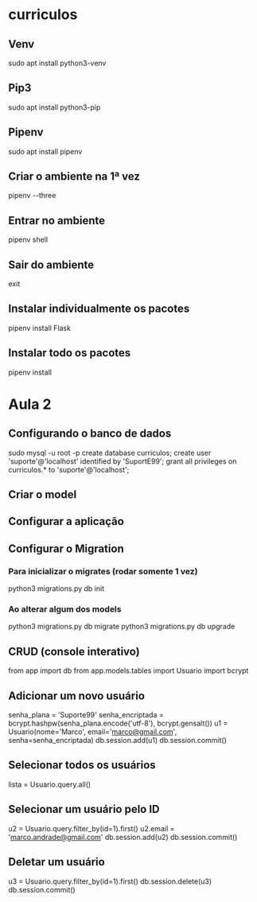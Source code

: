 # curriculos

## Venv
sudo apt install python3-venv

## Pip3
sudo apt install python3-pip

## Pipenv
sudo apt install pipenv

## Criar o ambiente na 1ª vez
pipenv --three

## Entrar no ambiente
pipenv shell

## Sair do ambiente
exit

## Instalar individualmente os pacotes
pipenv install Flask

## Instalar todo os pacotes
pipenv install


# Aula 2
## Configurando o banco de dados
sudo mysql -u root -p
create database curriculos;
create user 'suporte'@'localhost' identified by 'SuportE99';
grant all privileges on curriculos.* to 'suporte'@'localhost';

## Criar o model

## Configurar a aplicação

## Configurar o Migration
### Para inicializar o migrates (rodar somente 1 vez)
python3 migrations.py db init

### Ao alterar algum dos models
python3 migrations.py db migrate
python3 migrations.py db upgrade


## CRUD (console interativo)
from app import db
from app.models.tables import Usuario
import bcrypt

## Adicionar um novo usuário
senha_plana = 'Suporte99'
senha_encriptada = bcrypt.hashpw(senha_plana.encode('utf-8'), bcrypt.gensalt())
u1 = Usuario(nome='Marco', email='marco@gmail.com', senha=senha_encriptada)
db.session.add(u1)
db.session.commit()

## Selecionar todos os usuários
lista = Usuario.query.all()

## Selecionar um usuário pelo ID
u2 = Usuario.query.filter_by(id=1).first()
u2.email = 'marco.andrade@gmail.com'
db.session.add(u2)
db.session.commit()

## Deletar um usuário
u3 = Usuario.query.filter_by(id=1).first()
db.session.delete(u3)
db.session.commit()
